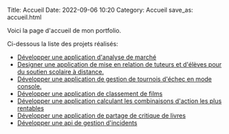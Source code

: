 Title: Accueil
Date: 2022-09-06 10:20
Category: Accueil
save_as: accueil.html

Voici la page d'accueil de mon portfolio.

Ci-dessous la liste des projets réalisés: 

- [Développer une application d'analyse de marché]({filename}developper-une-application-d-analyse-de-marche.md)
- [Designer une application de mise en relation de tuteurs et d'élèves pour du soutien scolaire à distance. ]({filename}designer-une-application-de-mise-en-relation-de-tuteurs-et-d-eleves-pour-du-soutien-scolaire.md)
- [Développer une application de gestion de tournois d'échec en mode console. ]({filename}developper-une-application-gerant-des-tournois-d-echecs.md)
- [Développer une application de classement de films ]({filename}developper-une-application-de-classement-de-films.md)
- [Développer une application calculant les combinaisons d'action les plus rentables]({filename}developper-une-application-calculant-les-combinaisons-d-actions-les-plus-rentables.md)
- [Développer une application de partage de critique de livres]({filename}developper-une-application-de-partage-de-critiques-de-livres.md)
- [Développer une api de gestion d'incidents]({filename}developper-une-api-de-gestion-d-incidents.md)